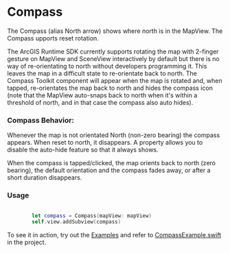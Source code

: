 # Compass

The Compass (alias North arrow) shows where north is in the MapView. The Compass upports reset rotation.

The ArcGIS Runtime SDK currently supports rotating the map with 2-finger gesture on MapView and SceneView interactively by default but there is no way of re-orientating to north without developers programming it. This leaves the map in a difficult state to re-orientate back to north. The Compass Toolkit component will appear when the map is rotated and, when tapped, re-orientates the map back to north and hides the compass icon (note that the MapView auto-snaps back to north when it's within a threshold of north, and in that case the compass also auto hides).

### Compass Behavior:

Whenever the map is not orientated North (non-zero bearing) the compass appears. When reset to north, it disappears. A property allows you to disable the auto-hide feature so that it always shows.

When the compass is tapped/clicked, the map orients back to north (zero bearing), the default orientation and the compass fades away, or after a short duration disappears.

### Usage

```swift

        let compass = Compass(mapView: mapView)
        self.view.addSubview(compass)
```

To see it in action, try out the [Examples](../../Examples) and refer to [CompassExample.swift](../../Examples/ArcGISToolkitExamples/CompassExample.swift) in the project.




